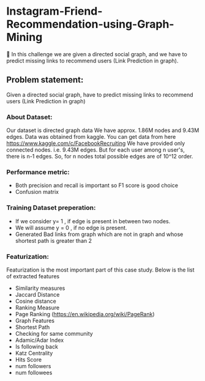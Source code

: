 # Instagram-Friend-Recommendation-using-Graph-Mining
👫 In this challenge we are given a directed social graph, and we have to predict missing links to recommend users (Link Prediction in graph).

## Problem statement: 

Given a directed social graph, have to predict missing links to recommend users (Link Prediction in graph)

### About Dataset:
Our dataset is directed graph data
We have approx. 1.86M nodes and 9.43M edges.
Data was obtained from kaggle. You can get data from here https://www.kaggle.com/c/FacebookRecruiting
We have provided only connected nodes. i.e. 9.43M edges. But for each user among n user's, there is n-1 edges. So, for n nodes total possible edges are of 10^12 order.


### Performance metric:
* Both precision and recall is important so F1 score is good choice
* Confusion matrix


### Training Dataset preperation:
* If we consider y= 1 , if edge is present in between two nodes.
* We will assume y = 0 , if no edge is present.
* Generated Bad links from graph which are not in graph and whose shortest path is greater than 2

### Featurization:
Featurization is the most important part of this case study. Below is the list of extracted features

- Similarity measures
- Jaccard Distance
- Cosine distance
- Ranking Measure
- Page Ranking (https://en.wikipedia.org/wiki/PageRank)
- Graph Features
- Shortest Path
- Checking for same community
- Adamic/Adar Index
- Is following back
- Katz Centrality
- Hits Score
- num followers
- num followees
